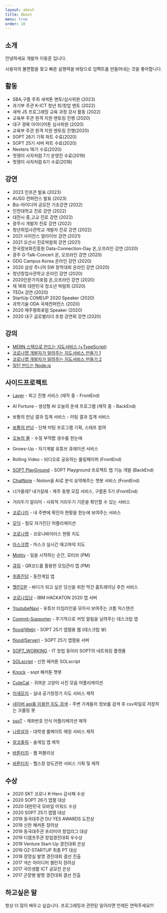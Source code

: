 ```yaml
---
layout: about
title: About
menu: true
order: 10
---
```


## 소개

안녕하세요 개발자 이동훈 입니다.

사용자의 불편함을 찾고 빠른 실행력을 바탕으로 임팩트를 만들어내는 것을 좋아합니다.

## 활동

- SBA,구름 주최 새싹톤 멘토/심사위원 (2023)
- 과기부 주관 K-ICT 청년 취/창업 멘토 (2022)
- 새싹 JS 프로그래밍 교육 과정 강사 활동 (2022)
- 교육부 주관 원격 지원 멘토링 진행 (2020)
- 대구 경북 아이디어톤 심사위원 (2020)
- 교육부 주관 원격 지원 멘토링 진행(2020)
- SOPT 26기 기획 파트 수료(2020)
- SOPT 25기 서버 파트 수료(2020)
- Nexters 16기 수료(2020)
- 멋쟁이 사자처럼 7기 운영진 수료(2019)
- 멋쟁이 사자처럼 6기 수료(2018)

## 강연

- 2023 인프콘 발표 (2023)
- AUSG 컨퍼런스 발표 (2023)
- Biz-아이디어 공모전 기조강연 (2022)
- 인천대학교 진로 강연 (2022)
- 대전시 중,고교 진로 강연 (2022)
- 광주시 개발자 진로 강연 (2022)
- 청년취업사관학교 개발자 진로 강연 (2022)
- 2021 사이언스 얼라이브 강연 (2021)
- 2021 오산시 진로박람회 강연 (2021)
- 한국정보화진흥원 Data-Connection-Day 온,오프라인 강연 (2020)
- 광주 G-Talk-Concert 온, 오프라인 강연 (2020)
- GDG Campus Korea 온라인 강연 (2020)
- 2020 삼성 주니어 SW 창작대회 온라인 강연 (2020)
- 청년창업사관학교 온라인 강연 (2020)
- 2020인문가치포럼 온,오프라인 강연 (2020)
- 제 16회 대한민국 청소년 박람회 (2020)
- TEDx 강연 (2020)
- StartUp COMEUP 2020 Speaker (2020)
- 과학기술 ODA 국제컨퍼런스 (2020)
- 2020 제주평화포럼 Speaker (2020)
- 2020 대구 글로벌리더 초청 강연회 강연 (2020)

## 강의

- [MERN 스택으로 만드는 지도서비스 (+TypeScript)](https://www.inflearn.com/course/mern-%EC%8A%A4%ED%83%9D%EC%9C%BC%EB%A1%9C-%EB%A7%8C%EB%93%9C%EB%8A%94-%EC%A7%80%EB%8F%84%EC%84%9C%EB%B9%84%EC%8A%A4-typescript)
- [코로나맵 개발자가 알려주는 지도서비스 만들기 1](https://www.inflearn.com/course/%EC%BD%94%EB%A1%9C%EB%82%98%EB%A7%B5-%EC%A7%80%EB%8F%84%EC%84%9C%EB%B9%84%EC%8A%A4)
- [코로나맵 개발자가 알려주는 지도서비스 만들기 2](https://www.inflearn.com/course/%EC%BD%94%EB%A1%9C%EB%82%98%EB%A7%B5-%EC%A7%80%EB%8F%84%EC%84%9C%EB%B9%84%EC%8A%A4-%EC%9D%91%EC%9A%A9)
- [일단 만드는 Node.js](https://www.codelion.net/catalog/Q291cnNlTm9kZTp4bjY4)

## 사이드프로젝트

- [Layer](https://disquiet.io/@klmhyeonwoo/makerlog/%ED%9A%8C%EA%B3%A0-%EC%9E%98%ED%95%98%EB%8A%94-%ED%8C%80%EC%97%90%EC%84%9C-%ED%9A%8C%EA%B3%A0-%EC%A7%84%ED%96%89%ED%95%98%EA%B8%B0-%EC%9E%91%EC%84%B1-%EC%A4%91) - 회고 진행 서비스 (제작 중 - FrontEnd)

- AI Fortune - 생성형 AI 오늘의 운세 프로그램 (제작 중 - BackEnd)

- 보통의 만남 결과 집계 서비스 - 미팅 결과 집계 서비스

- [보통의 만남](https://www.instagram.com/ordinary.meeting/) - 단체 미팅 프로그램 기획, 스태프 참여

- [오늘의 물](https://disquiet.io/product/%EC%98%A4%EB%8A%98%EC%9D%98%EB%AC%BC) - 수질 부적합 생수를 한눈에

- Grows-Up - 자기계발 유튜브 큐레이션 서비스

- Rolling Video - 비디오로 공유하는 롤링페이퍼 (FrontEnd)

- [SOPT PlayGround](https://playground.sopt.org/intro) - SOPT Playground 프로젝트 탭 기능 개발 (BackEnd)

- [ChatNote](https://github.com/chatnote/ChatnoteFrontend) - Notion을 AI로 분석 요약해주는 챗봇 서비스 (FrontEnd)

- 너가올레? 내가갈래 - 제주 동행 모집 서비스, 구름톤 5기 (FrontEnd)

- 거리두기 알리미 - 사회적 거리두기 기준을 확인할 수 있는 서비스

- [코로나미](https://coroname.site) - 내 주변에 확진자 현황을 한눈에 보여주는 서비스

- [모닥](https://play.google.com/store/apps/details?id=modoc.care&hl=ko) - 탈모 자가진단 어플리케이션

- [코로나맵](https://coronamap.site) - 코로나바이러스 현황 지도

- [마스크맵](https://maskmap.site) - 마스크 실시간 재고파악 지도

- [Mottiv](https://github.com/Motiiv/motiiv-front) - 일을 시작하는 순간, 모티브 (PM)

- [큐링](https://apps.apple.com/kr/app/%ED%81%90%EB%A7%81-qr%EC%BD%94%EB%93%9C%EB%A1%9C-%EB%A7%8C%EB%93%A4%EC%96%B4%EA%B0%80%EB%8A%94-%EC%9A%B0%EB%A6%AC%EC%9D%98-%EB%AA%A8%EC%9E%84/id1523625666) - QR코드를 활용한 모임관리 앱 (PM)

- [취중진담](https://play.google.com/store/apps/details?id=modac.coingame&hl=ko) - 동전게임 앱

- [헬린2분](https://github.com/sopt12-hackathon/frontend_web) - 바디가 되고 싶은 당신을 위한 막간 홈트레이닝 추천 서비스

- [코로나있냥](https://github.com/COVID19-CAT/cocat-api) - IBM HACKATON 2020 앱 서버

- [YoutubeNavi](https://chrome.google.com/webstore/detail/kaendllmbeoemkbeegjplfoeaejmonpb/publish-accepted?authuser=0&hl=ko) - 유튜브 타임라인을 모아서 보여주는 크롬 익스텐션

- [Commit-Supporter](https://github.com/donghunee/sopt-git-commit) - 주기적으로 커밋 알림을 날려주는 데스크탑 앱

- [flood(Web)](https://floodweb.herokuapp.com/) - SOPT 25기 앱잼용 웹 (데스크탑 뷰)

- [flood(Server)](https://github.com/Flood-SOPT25th/Flood-Server) - SOPT 25기 앱잼용 서버

- [SOPT_WORKING](https://soptworking.herokuapp.com/) - IT 창업 동아리 SOPT의 네트워킹 플랫폼

- [SOLscript](https://github.com/SOLscript) - 신한 헤커톤 SOLscript

- [Knock](https://github.com/sopkathon/server) - sopt 해커톤 챗봇

- [CuteCat](https://github.com/donghunee/cute_cat/) - 귀여운 고양이 사진 모음 어플리케이션

- [미세모지](https://misemozi.me) - 실내 공기청정기 지도 서비스 제작

- [네이버 api를 이용한 지도 검색](https://github.com/donghunee/naver_map_data) - 주변 가게들의 정보를 검색 후 csv파일로 저장하는 크롤링 봇

- [ssoT](https://play.google.com/store/apps/details?id=menu.techdown.org.taltal) - 계좌번호 인식 어플리케이션 제작

- [나랑살자](https://github.com/DONGhunee/roomate) - 대학생 룸메이트 매칭 서비스 제작

- [알코홀릭](https://play.google.com/store/apps/details?id=com.baton.lee.alcoholic) - 술게임 앱 제작

- [바톤터치](https://warm-eyrie-25829.herokuapp.com/) - 웹 퍼블리싱

- [바톤터치](https://giging.tistory.com/5?category=323741) - 헬스장 양도관련 서비스 기획 및 제작

## 수상

- 2020 SKT 코로나 K-Hero 감사패 수상
- 2020 SOPT 26기 앱잼 대상
- 2020 대한민국 모바일 어워드 수상
- 2020 SOPT 25기 앱잼 대상
- 2019 동국대주관 DU YES AWARDS 도전상
- 2019 신한 해커톤 장려상
- 2019 동국대주관 프리미어 창업리그 대상
- 2019 디캠프주관 창업경진대회 우수상
- 2019 Venture Start-Up 경진대회 은상
- 2019 OZ-STARTUP 최종 PT 대상
- 2018 장영실 발명 경진대회 결선 진출
- 2017 넥슨 아이디어 챌린지 장려상
- 2017 국민생활 ICT 공모전 은상
- 2017 군장병 발명 경진대회 결선 진출

## 하고싶은 말

항상 더 많이 배우고 싶습니다. 프로그래밍과 관련된 일이라면 언제든 연락주세요!!!
